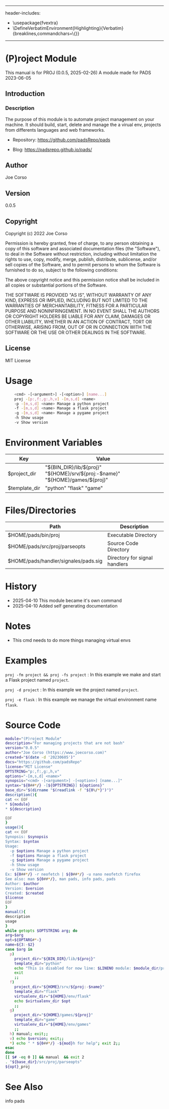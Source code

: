 
---
header-includes:
 - \usepackage{fvextra}
 - \DefineVerbatimEnvironment{Highlighting}{Verbatim}{breaklines,commandchars=\\\{\}}
---

# (P)roject Module
This manual is for PROJ (0.0.5, 2025-02-26) A module made for PADS
2023-06-05

## Introduction

### Description
The purpose of this module is to automate project management on your machine.
It should build, start, delete and manage the a virual env, projects from differents languages
and web frameworks.

 - Repository: https://github.com/padsRepo/pads

 - Blog: https://padsrepo.github.io/pads/

## Author
Joe Corso

## Version
0.0.5

## Copyright
Copyright (c) 2022 Joe Corso

Permission is hereby granted, free of charge, to any person obtaining a
copy of this software and associated documentation files (the
"Software"), to deal in the Software without restriction, including
without limitation the rights to use, copy, modify, merge, publish,
distribute, sublicense, and/or sell copies of the Software, and to
permit persons to whom the Software is furnished to do so, subject to
the following conditions:

The above copyright notice and this permission notice shall be included
in all copies or substantial portions of the Software.

THE SOFTWARE IS PROVIDED "AS IS", WITHOUT WARRANTY OF ANY KIND, EXPRESS
OR IMPLIED, INCLUDING BUT NOT LIMITED TO THE WARRANTIES OF
MERCHANTABILITY, FITNESS FOR A PARTICULAR PURPOSE AND NONINFRINGEMENT.
IN NO EVENT SHALL THE AUTHORS OR COPYRIGHT HOLDERS BE LIABLE FOR ANY
CLAIM, DAMAGES OR OTHER LIABILITY, WHETHER IN AN ACTION OF CONTRACT,
TORT OR OTHERWISE, ARISING FROM, OUT OF OR IN CONNECTION WITH THE
SOFTWARE OR THE USE OR OTHER DEALINGS IN THE SOFTWARE.

## License
MIT License

# Usage
~~~bash
    <cmd> -[<argument>] -[<option>] [name...]
    proj -[p:,f:,g:,h,v] -[m,s,d] <name>
    -p -[m,s,d] <name> Manage a python project
    -f -[m,s,d] <name> Manage a flask project
    -g -[m,s,d] <name> Manage a pygame project
    -h Show usage
    -v Show version
~~~


# 
# Environment Variables
|Key|Value|
|-----|-----|
\$project_dir | "\${BIN_DIR}/lib/\${proj}" "\${HOME}/srv/\${proj:-\$name}" "\${HOME}/games/\${proj}"
\$template_dir | "python" "flask" "game"

# Files/Directories
|Path|Description|
|-----|-----|
\$HOME/pads/bin/proj | Executable Directory
\$HOME/pads/src/proj/parseopts | Source Code Directory
\$HOME/pads/handler/signales/pads.sig | Directory for signal handlers

# History
- 2025-04-10 This module became it's own command 
- 2025-04-10 Added self generating documentation

# Notes
- This cmd needs to do more things managing virtual envs

# Examples
`proj -fm project && proj -fs project`
: In this example we make and start a Flask project named `project`.

`proj -d project`
: In this example we the project named `project`.

`proj -e flask`
: In this example we manage the virtual environment name `flask`.

# Source Code
  ~~~bash
module="(P)roject Module"
description="For managing projects that are not bash"
version="0.0.5"
author="Joe Corso (https://www.joecorso.com)"
created="$(date -d '20230605')"
docs="https://github.com/padsRepo"
license="MIT License"
OPTSTRING="p:,f:,g:,h,v"
options="-[m,s,d] <name>"
synopsis="<cmd> -[<argument>] -[<option>] [name...]"
syntax="${0##*/} -[${OPTSTRING}] ${options}"
base_dir="$(dirname "$(readlink -f "${0%/*}")")"
description(){
  cat << EOF
 * ${module}
 * ${description}
 
EOF
}
usage(){
  cat << EOF
  Synopsis: $synopsis
  Syntax: $syntax
  Usage:
    -p $options Manage a python project
    -f $options Manage a flask project
    -g $options Manage a pygame project
    -h Show usage
    -v Show version
  Ex: ${0##*/} -r neofetch | ${0##*/} -u nano neofetch firefox
  See also: man ${0##*/}, man pads, info pads, pads
  Author: $author
  Version: $version
  Created: $created
  $license
EOF
}
manual(){
  description
  usage
}
while getopts $OPTSTRING arg; do
  arg=$arg
  opt=${OPTARG#*-}
  name=${3:-$2}
  case $arg in
    p) 
      project_dir="${BIN_DIR}/lib/${proj}"
      template_dir="python"
      echo "This is disabled for now line: $LINENO module: $module_dir/proj/proj"
      exit
      ;;
    f) 
      project_dir="${HOME}/srv/${proj:-$name}"
      template_dir="flask"
      virtualenv_dir="${HOME}/env/flask"
      echo $virtualenv_dir $opt
      ;;
    g) 
      project_dir="${HOME}/games/${proj}"
      template_dir="game"
      virtualenv_dir="${HOME}/env/games"
      ;;
    h) manual; exit;;
    v) echo $version; exit;;
    *) echo " * ${0##*/} -${mod}h for help"; exit 2;;
  esac
done
[[ $# -eq 0 ]] && manual  && exit 2
. "${base_dir}/src/proj/parseopts"
${opt}_proj
~~~

# See Also
info pads

